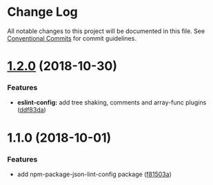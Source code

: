 # Change Log

All notable changes to this project will be documented in this file.
See [Conventional Commits](https://conventionalcommits.org) for commit guidelines.

# [1.2.0](https://github.com/psirenny/monorepo/tree/master/packages/npm-package-json-lint-config/compare/@psirenny/npm-package-json-lint-config@1.1.0...@psirenny/npm-package-json-lint-config@1.2.0) (2018-10-30)


### Features

* **eslint-config:** add tree shaking, comments and array-func plugins ([ddf83da](https://github.com/psirenny/monorepo/tree/master/packages/npm-package-json-lint-config/commit/ddf83da))





<a name="1.1.0"></a>
# 1.1.0 (2018-10-01)


### Features

* add npm-package-json-lint-config package ([f81503a](https://github.com/psirenny/monorepo/tree/master/packages/npm-package-json-lint-config/commit/f81503a))
